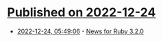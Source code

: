 # [Published on 2022-12-24](index.md)

* [2022-12-24, 05:49:06](https://lobste.rs/s/rnm9zm/news_for_ruby_3_2_0) - [News for Ruby 3.2.0](https://docs.ruby-lang.org/en/master/NEWS_md.html#label-NEWS+for+Ruby+3.2.0)
